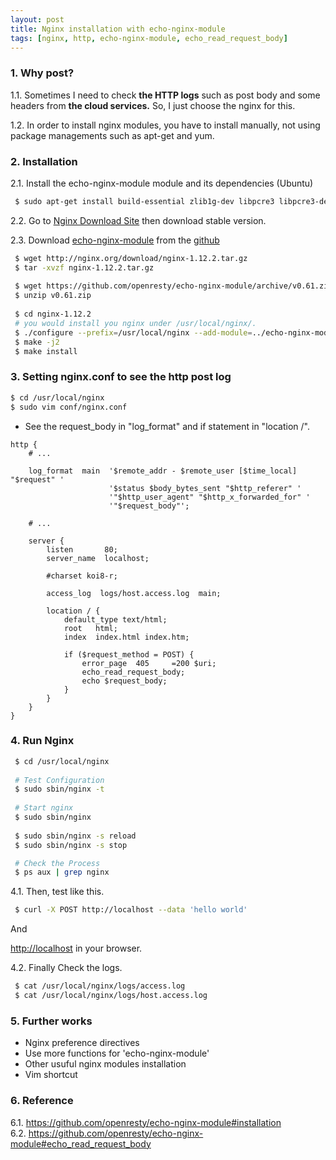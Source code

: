```yaml
---
layout: post
title: Nginx installation with echo-nginx-module
tags: [nginx, http, echo-nginx-module, echo_read_request_body]
---
```



### 1. Why post?
1.1. Sometimes I need to check **the HTTP logs** such as post body and some headers from **the cloud services.** So, I just choose the nginx for this.  

1.2. In order to install nginx modules, you have to install manually, not using package managements such as apt-get and yum.  


### 2. Installation
2.1. Install the echo-nginx-module module and its dependencies (Ubuntu)  


```bash
 $ sudo apt-get install build-essential zlib1g-dev libpcre3 libpcre3-dev unzip
```

2.2. Go to [Nginx Download Site](http://nginx.org/en/download.html) then download stable version.

2.3. Download [echo-nginx-module](https://github.com/openresty/echo-nginx-module/tags) from the [github](https://github.com/openresty/echo-nginx-module)

```bash
 $ wget http://nginx.org/download/nginx-1.12.2.tar.gz
 $ tar -xvzf nginx-1.12.2.tar.gz
 
 $ wget https://github.com/openresty/echo-nginx-module/archive/v0.61.zip
 $ unzip v0.61.zip
 
 $ cd nginx-1.12.2
 # you would install you nginx under /usr/local/nginx/.
 $ ./configure --prefix=/usr/local/nginx --add-module=../echo-nginx-module-0.61 --with-http_perl_module
 $ make -j2
 $ make install
```


### 3. Setting nginx.conf to see the http post log
```bash
$ cd /usr/local/nginx
$ sudo vim conf/nginx.conf
```

* See the request_body in "log_format" and if statement in "location /".

```nginx
http {
    # ...

    log_format  main  '$remote_addr - $remote_user [$time_local] "$request" '
                      '$status $body_bytes_sent "$http_referer" '
                      '"$http_user_agent" "$http_x_forwarded_for" ' 
                      '"$request_body"';

    # ...

    server {
        listen       80;
        server_name  localhost;

        #charset koi8-r;

        access_log  logs/host.access.log  main;

        location / {
            default_type text/html;
            root   html;
            index  index.html index.htm;

            if ($request_method = POST) {
                error_page  405     =200 $uri;
                echo_read_request_body;
                echo $request_body;
            }
        }
    }
}
```


### 4. Run Nginx
```bash
 $ cd /usr/local/nginx
 
 # Test Configuration
 $ sudo sbin/nginx -t
 
 # Start nginx
 $ sudo sbin/nginx
 
 $ sudo sbin/nginx -s reload
 $ sudo sbin/nginx -s stop

 # Check the Process 
 $ ps aux | grep nginx
```

4.1. Then, test like this.

```bash
 $ curl -X POST http://localhost --data 'hello world'
```

And

[http://localhost](http://localhost) in your browser.

4.2. Finally Check the logs.
```bash
 $ cat /usr/local/nginx/logs/access.log
 $ cat /usr/local/nginx/logs/host.access.log
```


### 5. Further works
* Nginx preference directives
* Use more functions for 'echo-nginx-module'
* Other usuful nginx modules installation 
* Vim shortcut


### 6. Reference
6.1. https://github.com/openresty/echo-nginx-module#installation  
6.2. https://github.com/openresty/echo-nginx-module#echo_read_request_body  